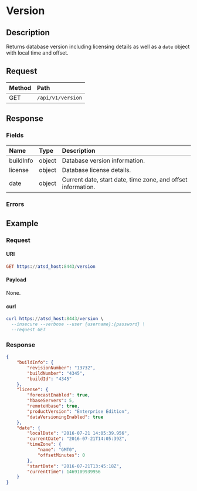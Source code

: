 # Version

## Description

Returns database version including licensing details as well as a `date` object with local time and offset.

## Request

| **Method** | **Path** | 
|:---|:---|
| GET | `/api/v1/version` |

## Response

### Fields

| **Name** | **Type** | **Description** |
|:---|:---|:---|
| buildInfo  | object | Database version information. |
| license | object | Database license details.  |
| date | object | Current date, start date, time zone, and offset information.  |

### Errors

## Example

### Request

#### URI

```elm
GET https://atsd_host:8443/version
```

#### Payload

None.

#### curl

```elm
curl https://atsd_host:8443/version \
  --insecure --verbose --user {username}:{password} \
  --request GET 
```

### Response

```json
{
	"buildInfo": {
		"revisionNumber": "13732",
		"buildNumber": "4345",
		"buildId": "4345"
	},
	"license": {
		"forecastEnabled": true,
		"hbaseServers": 5,
		"remoteHbase": true,
		"productVersion": "Enterprise Edition",
		"dataVersioningEnabled": true
	},
	"date": {
		"localDate": "2016-07-21 14:05:39.956",
		"currentDate": "2016-07-21T14:05:39Z",
		"timeZone": {
			"name": "GMT0",
			"offsetMinutes": 0
		},
		"startDate": "2016-07-21T13:45:18Z",
		"currentTime": 1469109939956
	}
}
```
